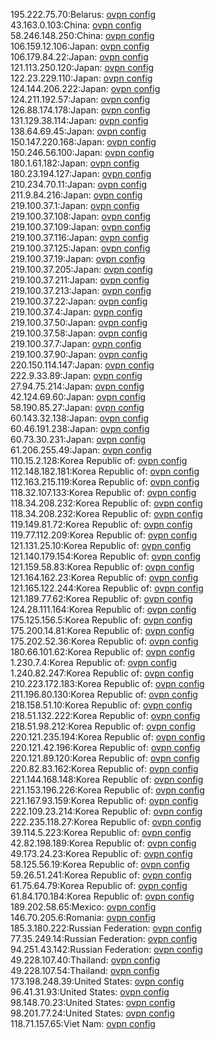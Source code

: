195.222.75.70:Belarus: [ovpn config](vpn/195_222_75_70.ovpn)  
43.163.0.103:China: [ovpn config](vpn/43_163_0_103.ovpn)  
58.246.148.250:China: [ovpn config](vpn/58_246_148_250.ovpn)  
106.159.12.106:Japan: [ovpn config](vpn/106_159_12_106.ovpn)  
106.179.84.22:Japan: [ovpn config](vpn/106_179_84_22.ovpn)  
121.113.250.120:Japan: [ovpn config](vpn/121_113_250_120.ovpn)  
122.23.229.110:Japan: [ovpn config](vpn/122_23_229_110.ovpn)  
124.144.206.222:Japan: [ovpn config](vpn/124_144_206_222.ovpn)  
124.211.192.57:Japan: [ovpn config](vpn/124_211_192_57.ovpn)  
126.88.174.178:Japan: [ovpn config](vpn/126_88_174_178.ovpn)  
131.129.38.114:Japan: [ovpn config](vpn/131_129_38_114.ovpn)  
138.64.69.45:Japan: [ovpn config](vpn/138_64_69_45.ovpn)  
150.147.220.168:Japan: [ovpn config](vpn/150_147_220_168.ovpn)  
150.246.56.100:Japan: [ovpn config](vpn/150_246_56_100.ovpn)  
180.1.61.182:Japan: [ovpn config](vpn/180_1_61_182.ovpn)  
180.23.194.127:Japan: [ovpn config](vpn/180_23_194_127.ovpn)  
210.234.70.11:Japan: [ovpn config](vpn/210_234_70_11.ovpn)  
211.9.84.216:Japan: [ovpn config](vpn/211_9_84_216.ovpn)  
219.100.37.1:Japan: [ovpn config](vpn/219_100_37_1.ovpn)  
219.100.37.108:Japan: [ovpn config](vpn/219_100_37_108.ovpn)  
219.100.37.109:Japan: [ovpn config](vpn/219_100_37_109.ovpn)  
219.100.37.116:Japan: [ovpn config](vpn/219_100_37_116.ovpn)  
219.100.37.125:Japan: [ovpn config](vpn/219_100_37_125.ovpn)  
219.100.37.19:Japan: [ovpn config](vpn/219_100_37_19.ovpn)  
219.100.37.205:Japan: [ovpn config](vpn/219_100_37_205.ovpn)  
219.100.37.211:Japan: [ovpn config](vpn/219_100_37_211.ovpn)  
219.100.37.213:Japan: [ovpn config](vpn/219_100_37_213.ovpn)  
219.100.37.22:Japan: [ovpn config](vpn/219_100_37_22.ovpn)  
219.100.37.4:Japan: [ovpn config](vpn/219_100_37_4.ovpn)  
219.100.37.50:Japan: [ovpn config](vpn/219_100_37_50.ovpn)  
219.100.37.58:Japan: [ovpn config](vpn/219_100_37_58.ovpn)  
219.100.37.7:Japan: [ovpn config](vpn/219_100_37_7.ovpn)  
219.100.37.90:Japan: [ovpn config](vpn/219_100_37_90.ovpn)  
220.150.114.147:Japan: [ovpn config](vpn/220_150_114_147.ovpn)  
222.9.33.89:Japan: [ovpn config](vpn/222_9_33_89.ovpn)  
27.94.75.214:Japan: [ovpn config](vpn/27_94_75_214.ovpn)  
42.124.69.60:Japan: [ovpn config](vpn/42_124_69_60.ovpn)  
58.190.85.27:Japan: [ovpn config](vpn/58_190_85_27.ovpn)  
60.143.32.138:Japan: [ovpn config](vpn/60_143_32_138.ovpn)  
60.46.191.238:Japan: [ovpn config](vpn/60_46_191_238.ovpn)  
60.73.30.231:Japan: [ovpn config](vpn/60_73_30_231.ovpn)  
61.206.255.49:Japan: [ovpn config](vpn/61_206_255_49.ovpn)  
110.15.2.128:Korea Republic of: [ovpn config](vpn/110_15_2_128.ovpn)  
112.148.182.181:Korea Republic of: [ovpn config](vpn/112_148_182_181.ovpn)  
112.163.215.119:Korea Republic of: [ovpn config](vpn/112_163_215_119.ovpn)  
118.32.107.133:Korea Republic of: [ovpn config](vpn/118_32_107_133.ovpn)  
118.34.208.232:Korea Republic of: [ovpn config](vpn/118_34_208_232.ovpn)  
118.34.208.232:Korea Republic of: [ovpn config](vpn/118_34_208_232.ovpn)  
119.149.81.72:Korea Republic of: [ovpn config](vpn/119_149_81_72.ovpn)  
119.77.112.209:Korea Republic of: [ovpn config](vpn/119_77_112_209.ovpn)  
121.131.25.10:Korea Republic of: [ovpn config](vpn/121_131_25_10.ovpn)  
121.140.179.154:Korea Republic of: [ovpn config](vpn/121_140_179_154.ovpn)  
121.159.58.83:Korea Republic of: [ovpn config](vpn/121_159_58_83.ovpn)  
121.164.162.23:Korea Republic of: [ovpn config](vpn/121_164_162_23.ovpn)  
121.165.122.244:Korea Republic of: [ovpn config](vpn/121_165_122_244.ovpn)  
121.189.77.62:Korea Republic of: [ovpn config](vpn/121_189_77_62.ovpn)  
124.28.111.164:Korea Republic of: [ovpn config](vpn/124_28_111_164.ovpn)  
175.125.156.5:Korea Republic of: [ovpn config](vpn/175_125_156_5.ovpn)  
175.200.14.81:Korea Republic of: [ovpn config](vpn/175_200_14_81.ovpn)  
175.202.52.36:Korea Republic of: [ovpn config](vpn/175_202_52_36.ovpn)  
180.66.101.62:Korea Republic of: [ovpn config](vpn/180_66_101_62.ovpn)  
1.230.7.4:Korea Republic of: [ovpn config](vpn/1_230_7_4.ovpn)  
1.240.82.247:Korea Republic of: [ovpn config](vpn/1_240_82_247.ovpn)  
210.223.172.183:Korea Republic of: [ovpn config](vpn/210_223_172_183.ovpn)  
211.196.80.130:Korea Republic of: [ovpn config](vpn/211_196_80_130.ovpn)  
218.158.51.10:Korea Republic of: [ovpn config](vpn/218_158_51_10.ovpn)  
218.51.132.222:Korea Republic of: [ovpn config](vpn/218_51_132_222.ovpn)  
218.51.98.212:Korea Republic of: [ovpn config](vpn/218_51_98_212.ovpn)  
220.121.235.194:Korea Republic of: [ovpn config](vpn/220_121_235_194.ovpn)  
220.121.42.196:Korea Republic of: [ovpn config](vpn/220_121_42_196.ovpn)  
220.121.89.120:Korea Republic of: [ovpn config](vpn/220_121_89_120.ovpn)  
220.82.83.162:Korea Republic of: [ovpn config](vpn/220_82_83_162.ovpn)  
221.144.168.148:Korea Republic of: [ovpn config](vpn/221_144_168_148.ovpn)  
221.153.196.226:Korea Republic of: [ovpn config](vpn/221_153_196_226.ovpn)  
221.167.93.159:Korea Republic of: [ovpn config](vpn/221_167_93_159.ovpn)  
222.109.23.214:Korea Republic of: [ovpn config](vpn/222_109_23_214.ovpn)  
222.235.118.27:Korea Republic of: [ovpn config](vpn/222_235_118_27.ovpn)  
39.114.5.223:Korea Republic of: [ovpn config](vpn/39_114_5_223.ovpn)  
42.82.198.189:Korea Republic of: [ovpn config](vpn/42_82_198_189.ovpn)  
49.173.24.23:Korea Republic of: [ovpn config](vpn/49_173_24_23.ovpn)  
58.125.56.19:Korea Republic of: [ovpn config](vpn/58_125_56_19.ovpn)  
59.26.51.241:Korea Republic of: [ovpn config](vpn/59_26_51_241.ovpn)  
61.75.64.79:Korea Republic of: [ovpn config](vpn/61_75_64_79.ovpn)  
61.84.170.184:Korea Republic of: [ovpn config](vpn/61_84_170_184.ovpn)  
189.202.58.65:Mexico: [ovpn config](vpn/189_202_58_65.ovpn)  
146.70.205.6:Romania: [ovpn config](vpn/146_70_205_6.ovpn)  
185.3.180.222:Russian Federation: [ovpn config](vpn/185_3_180_222.ovpn)  
77.35.249.14:Russian Federation: [ovpn config](vpn/77_35_249_14.ovpn)  
94.251.43.142:Russian Federation: [ovpn config](vpn/94_251_43_142.ovpn)  
49.228.107.40:Thailand: [ovpn config](vpn/49_228_107_40.ovpn)  
49.228.107.54:Thailand: [ovpn config](vpn/49_228_107_54.ovpn)  
173.198.248.39:United States: [ovpn config](vpn/173_198_248_39.ovpn)  
96.41.31.93:United States: [ovpn config](vpn/96_41_31_93.ovpn)  
98.148.70.23:United States: [ovpn config](vpn/98_148_70_23.ovpn)  
98.201.77.24:United States: [ovpn config](vpn/98_201_77_24.ovpn)  
118.71.157.65:Viet Nam: [ovpn config](vpn/118_71_157_65.ovpn)  
